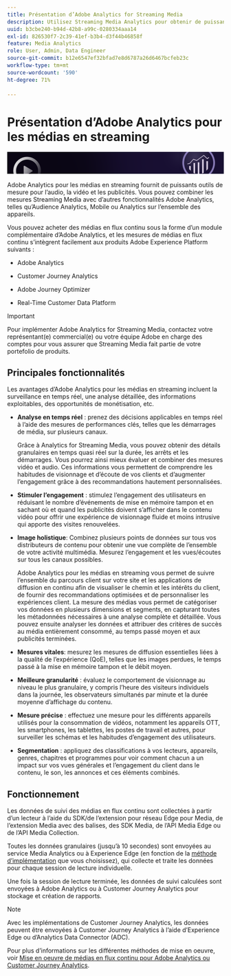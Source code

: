 ```yaml
---
title: Présentation d’Adobe Analytics for Streaming Media
description: Utilisez Streaming Media Analytics pour obtenir de puissantes informations sur le contenu, l’audio et les publicités.
uuid: b3cbe240-b94d-42b8-a99c-0280334aaa14
exl-id: 826530f7-2c39-41ef-b3b4-d3f44b46858f
feature: Media Analytics
role: User, Admin, Data Engineer
source-git-commit: b12e6547ef32bfad7e8d6787a26d6467bcfeb23c
workflow-type: tm+mt
source-wordcount: '590'
ht-degree: 71%

---
```


# Présentation d’Adobe Analytics pour les médias en streaming

![Bannière](./assets/media_analytics_banner.png)

Adobe Analytics pour les médias en streaming fournit de puissants outils de mesure pour l’audio, la vidéo et les publicités. Vous pouvez combiner les mesures Streaming Media avec d’autres fonctionnalités Adobe Analytics, telles qu’Audience Analytics, Mobile ou Analytics sur l’ensemble des appareils.

Vous pouvez acheter des médias en flux continu sous la forme d’un module complémentaire d’Adobe Analytics<!-- update this when SKUs are available for other AEP products -->, et les mesures de médias en flux continu s’intègrent facilement aux produits Adobe Experience Platform suivants :

* Adobe Analytics

* Customer Journey Analytics

* Adobe Journey Optimizer

* Real-Time Customer Data Platform

>[!IMPORTANT]
>
>Pour implémenter Adobe Analytics for Streaming Media, contactez votre représentant(e) commercial(e) ou votre équipe Adobe en charge des comptes pour vous assurer que Streaming Media fait partie de votre portefolio de produits.

## Principales fonctionnalités

Les avantages d’Adobe Analytics pour les médias en streaming incluent la surveillance en temps réel, une analyse détaillée, des informations exploitables, des opportunités de monétisation, etc.

* **Analyse en temps réel** : prenez des décisions applicables en temps réel à l’aide des mesures de performances clés, telles que les démarrages de média, sur plusieurs canaux.

  Grâce à Analytics for Streaming Media, vous pouvez obtenir des détails granulaires en temps quasi réel sur la durée, les arrêts et les démarrages. Vous pourrez ainsi mieux évaluer et combiner des mesures vidéo et audio. Ces informations vous permettent de comprendre les habitudes de visionnage et d’écoute de vos clients et d’augmenter l’engagement grâce à des recommandations hautement personnalisées.

* **Stimuler l’engagement** : stimulez l’engagement des utilisateurs en réduisant le nombre d’événements de mise en mémoire tampon et en sachant où et quand les publicités doivent s’afficher dans le contenu vidéo pour offrir une expérience de visionnage fluide et moins intrusive qui apporte des visites renouvelées.

* **Image holistique**: Combinez plusieurs points de données sur tous vos distributeurs de contenu pour obtenir une vue complète de l’ensemble de votre activité multimédia. Mesurez l’engagement et les vues/écoutes sur tous les canaux possibles.

  Adobe Analytics pour les médias en streaming vous permet de suivre l’ensemble du parcours client sur votre site et les applications de diffusion en continu afin de visualiser le chemin et les intérêts du client, de fournir des recommandations optimisées et de personnaliser les expériences client.  La mesure des médias vous permet de catégoriser vos données en plusieurs dimensions et segments, en capturant toutes les métadonnées nécessaires à une analyse complète et détaillée. Vous pouvez ensuite analyser les données et attribuer des critères de succès au média entièrement consommé, au temps passé moyen et aux publicités terminées.

* **Mesures vitales**: mesurez les mesures de diffusion essentielles liées à la qualité de l’expérience (QoE), telles que les images perdues, le temps passé à la mise en mémoire tampon et le débit moyen.

* **Meilleure granularité** : évaluez le comportement de visionnage au niveau le plus granulaire, y compris l’heure des visiteurs individuels dans la journée, les observateurs simultanés par minute et la durée moyenne d’affichage du contenu.

* **Mesure précise** : effectuez une mesure pour les différents appareils utilisés pour la consommation de vidéos, notamment les appareils OTT, les smartphones, les tablettes, les postes de travail et autres, pour surveiller les schémas et les habitudes d’engagement des utilisateurs.

* **Segmentation** : appliquez des classifications à vos lecteurs, appareils, genres, chapitres et programmes pour voir comment chacun a un impact sur vos vues générales et l’engagement du client dans le contenu, le son, les annonces et ces éléments combinés.


## Fonctionnement

Les données de suivi des médias en flux continu sont collectées à partir d’un lecteur à l’aide du SDK/de l’extension pour réseau Edge pour Media, de l’extension Media avec des balises, des SDK Media, de l’API Media Edge ou de l’API Media Collection.

Toutes les données granulaires (jusqu’à 10 secondes) sont envoyées au service Media Analytics ou à Experience Edge (en fonction de la [méthode d’implémentation](/help/implementation/overview.md) que vous choisissez), qui collecte et traite les données pour chaque session de lecture individuelle.

Une fois la session de lecture terminée, les données de suivi calculées sont envoyées à Adobe Analytics ou à Customer Journey Analytics pour stockage et création de rapports.

>[!NOTE]
>
>Avec les implémentations de Customer Journey Analytics, les données peuvent être envoyées à Customer Journey Analytics à l’aide d’Experience Edge ou d’Analytics Data Connector (ADC).


Pour plus d’informations sur les différentes méthodes de mise en oeuvre, voir [Mise en oeuvre de médias en flux continu pour Adobe Analytics ou Customer Journey Analytics](/help/implementation/overview.md).
